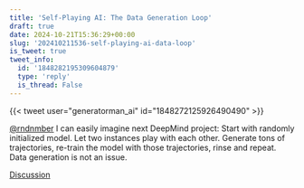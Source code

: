```yaml
---
title: 'Self-Playing AI: The Data Generation Loop'
draft: true
date: 2024-10-21T15:36:29+00:00
slug: '202410211536-self-playing-ai-data-loop'
is_tweet: true
tweet_info:
  id: '1848282195309604879'
  type: 'reply'
  is_thread: False
---
```




{{< tweet user="generatorman_ai" id="1848272125926490490" >}}

[@rndnmber](https://x.com/rndnmber) I can easily imagine next DeepMind project: Start with randomly initialized model. Let two instances play with each other. Generate tons of trajectories, re-train the model with those trajectories, rinse and repeat. Data generation is not an issue.

[Discussion](https://x.com/sytelus/status/1848282195309604879)
